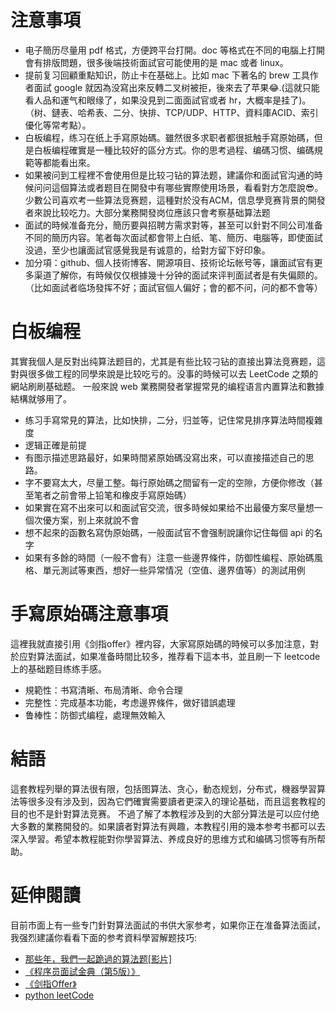 # 注意事項

- 电子簡历尽量用 pdf 格式，方便跨平台打開。doc 等格式在不同的电腦上打開會有排版問題，很多後端技術面試官可能使用的是 mac 或者 linux。
- 提前复习回顧重點知识，防止卡在基础上。比如 mac 下著名的 brew 工具作者面試 google 就因為没寫出來反轉二叉树被拒，後來去了苹果😂.(這就只能看人品和運气和眼缘了，如果没見到二面面試官或者 hr，大概率是挂了)。（树、鏈表、哈希表、二分、快排、TCP/UDP、HTTP、資料庫ACID、索引優化等常考點）。
- 白板编程，练习在纸上手寫原始碼。雖然很多求职者都很抵触手寫原始碼，但是白板编程確實是一種比较好的區分方式。你的思考過程、编碼习惯、编碼規範等都能看出來。
- 如果被问到工程裡不會使用但是比较刁钻的算法题，建議你和面試官沟通的時候问问這個算法或者题目在開發中有哪些實際使用场景，看看對方怎麼說😎。少數公司喜欢考一些算法竞赛题，這種對於没有ACM，信息學竞赛背景的開發者來說比较吃力。大部分業務開發岗位應該只會考察基础算法题
- 面試的時候准备充分，簡历要與招聘方需求對等，甚至可以針對不同公司准备不同的簡历内容。笔者每次面試都會带上白纸、笔、簡历、电腦等，即使面試没過，至少也讓面試官感覺我是有诚意的，给對方留下好印象。
- 加分項：github、個人技術博客、開源項目、技術论坛帐号等，讓面試官有更多渠道了解你，有時候仅仅根據幾十分钟的面試來评判面試者是有失偏颇的。（比如面試者临场發挥不好；面試官個人偏好；會的都不问，问的都不會等）


# 白板编程
其實我個人是反對出纯算法题目的，尤其是有些比较刁钻的直接出算法竞赛题，這對與很多做工程的同學來說是比较吃亏的。没事的時候可以去 LeetCode 之類的網站刷刷基础题。
一般來說 web 業務開發者掌握常見的编程语言内置算法和數據結構就够用了。

- 练习手寫常見的算法，比如快排，二分，归並等，记住常見排序算法時間複雜度
- 逻辑正確是前提
- 有图示描述思路最好，如果時間紧原始碼没寫出來，可以直接描述自己的思路。
- 字不要寫太大，尽量工整。每行原始碼之間留有一定的空隙，方便你修改（甚至笔者之前會带上铅笔和橡皮手寫原始碼）
- 如果實在寫不出來可以和面試官交流，很多時候如果给不出最優方案尽量想一個次優方案，别上來就說不會
- 想不起來的函數名寫伪原始碼，一般面試官不會强制說讓你记住每個 api 的名字
- 如果有多餘的時間（一般不會有）注意一些邊界條件，防御性编程、原始碼風格、單元測試等東西，想好一些异常情况（空值、邊界值等）的測試用例

# 手寫原始碼注意事項

這裡我就直接引用《剑指offer》裡内容，大家寫原始碼的時候可以多加注意，對於应對算法面試，如果准备時間比较多，推荐看下這本书，並且刷一下
leetcode 上的基础题目练练手感。

- 規範性：书寫清晰、布局清晰、命令合理
- 完整性：完成基本功能，考虑邊界條件，做好错誤處理
- 鲁棒性：防御式编程，處理無效輸入


# 結語
這套教程列舉的算法很有限，包括图算法、贪心，動态规划，分布式，機器學習算法等很多没有涉及到，因為它們確實需要讀者更深入的理论基础，而且這套教程的目的也不是針對算法竞赛。
不過了解了本教程涉及到的大部分算法是可以应付绝大多數的業務開發的。如果讀者對算法有興趣，本教程引用的幾本参考书都可以去深入學習。希望本教程能對你學習算法、养成良好的思维方式和编碼习惯等有所帮助。

# 延伸閱讀
目前市面上有一些专门針對算法面試的书供大家参考，如果你正在准备算法面試，我强烈建議你看看下面的参考資料學習解题技巧:

- [那些年，我們一起跪過的算法题[影片]](https://zhuanlan.zhihu.com/p/35175401)
- [《程序员面試金典（第5版）》](https://book.douban.com/subject/25753386/)
- [《剑指Offer》](https://book.douban.com/subject/25910559/)
- [python leetCode](https://github.com/HuberTRoy/leetCodek)
